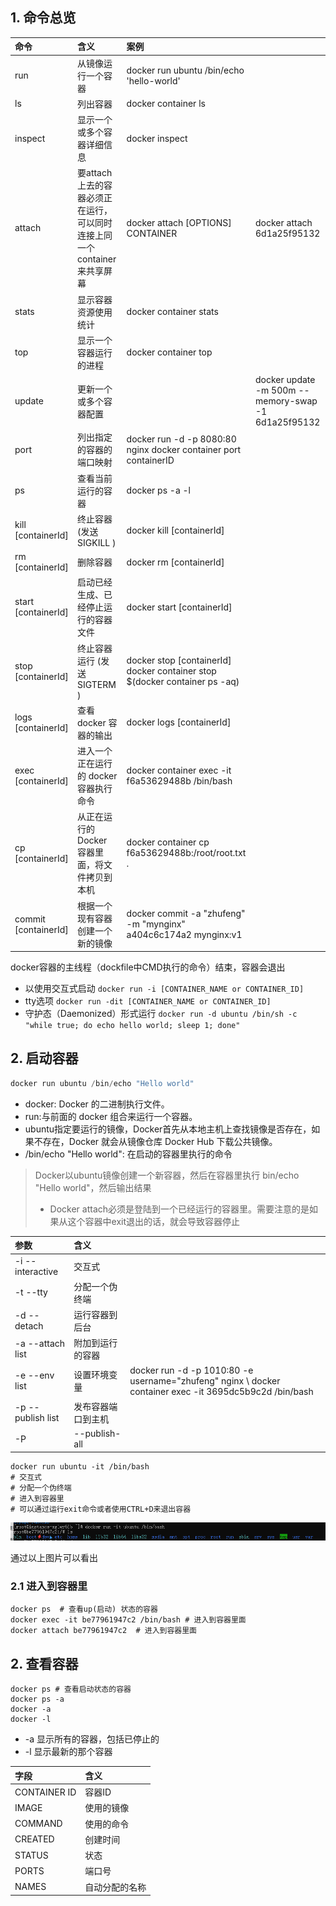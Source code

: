 ## 1. 命令总览

| 命令                 | 含义                                                         | 案例                                                         |                                                     |
| :------------------- | :----------------------------------------------------------- | :----------------------------------------------------------- | --------------------------------------------------- |
| run                  | 从镜像运行一个容器                                           | docker run ubuntu /bin/echo 'hello-world'                    |                                                     |
| ls                   | 列出容器                                                     | docker container ls                                          |                                                     |
| inspect              | 显示一个或多个容器详细信息                                   | docker inspect                                               |                                                     |
| attach               | 要attach上去的容器必须正在运行，可以同时连接上同一个container来共享屏幕 | docker attach [OPTIONS] CONTAINER                            | docker attach 6d1a25f95132                          |
| stats                | 显示容器资源使用统计                                         | docker container stats                                       |                                                     |
| top                  | 显示一个容器运行的进程                                       | docker container top                                         |                                                     |
| update               | 更新一个或多个容器配置                                       |                                                              | docker update -m 500m --memory-swap -1 6d1a25f95132 |
| port                 | 列出指定的容器的端口映射                                     | docker run -d -p 8080:80 nginx docker container port containerID |                                                     |
| ps                   | 查看当前运行的容器                                           | docker ps -a -l                                              |                                                     |
| kill [containerId]   | 终止容器(发送SIGKILL )                                       | docker kill [containerId]                                    |                                                     |
| rm [containerId]     | 删除容器                                                     | docker rm [containerId]                                      |                                                     |
| start [containerId]  | 启动已经生成、已经停止运行的容器文件                         | docker start [containerId]                                   |                                                     |
| stop [containerId]   | 终止容器运行 (发送 SIGTERM )                                 | docker stop [containerId] docker container stop $(docker container ps -aq) |                                                     |
| logs [containerId]   | 查看 docker 容器的输出                                       | docker logs [containerId]                                    |                                                     |
| exec [containerId]   | 进入一个正在运行的 docker 容器执行命令                       | docker container exec -it f6a53629488b /bin/bash             |                                                     |
| cp [containerId]     | 从正在运行的 Docker 容器里面，将文件拷贝到本机               | docker container cp f6a53629488b:/root/root.txt .            |                                                     |
| commit [containerId] | 根据一个现有容器创建一个新的镜像                             | docker commit -a "zhufeng" -m "mynginx" a404c6c174a2 mynginx:v1 |                                                     |

docker容器的主线程（dockfile中CMD执行的命令）结束，容器会退出

- 以使用交互式启动 `docker run -i [CONTAINER_NAME or CONTAINER_ID]`
- tty选项 `docker run -dit [CONTAINER_NAME or CONTAINER_ID]`
- 守护态（Daemonized）形式运行 `docker run -d ubuntu /bin/sh -c "while true; do echo hello world; sleep 1; done"`

## 2. 启动容器

```js
docker run ubuntu /bin/echo "Hello world"
```

- docker: Docker 的二进制执行文件。
- run:与前面的 docker 组合来运行一个容器。
- ubuntu指定要运行的镜像，Docker首先从本地主机上查找镜像是否存在，如果不存在，Docker 就会从镜像仓库 Docker Hub 下载公共镜像。
- /bin/echo "Hello world": 在启动的容器里执行的命令

> Docker以ubuntu镜像创建一个新容器，然后在容器里执行 bin/echo "Hello world"，然后输出结果
>
> - Docker attach必须是登陆到一个已经运行的容器里。需要注意的是如果从这个容器中exit退出的话，就会导致容器停止

| 参数              | 含义               |                                                              |
| :---------------- | :----------------- | ------------------------------------------------------------ |
| -i --interactive  | 交互式             |                                                              |
| -t --tty          | 分配一个伪终端     |                                                              |
| -d --detach       | 运行容器到后台     |                                                              |
| -a --attach list  | 附加到运行的容器   |                                                              |
| -e --env list     | 设置环境变量       | docker run -d -p 1010:80 -e username="zhufeng" nginx \ docker container exec -it 3695dc5b9c2d /bin/bash |
| -p --publish list | 发布容器端口到主机 |                                                              |
| -P                | --publish-all      |                                                              |

```shell
docker run ubuntu -it /bin/bash
# 交互式
# 分配一个伪终端
# 进入到容器里
# 可以通过运行exit命令或者使用CTRL+D来退出容器
```

![](./image/QQ图片20220612193458.png)

通过以上图片可以看出

### 2.1 进入到容器里

```shell
docker ps  # 查看up(启动) 状态的容器
docker exec -it be77961947c2 /bin/bash # 进入到容器里面
docker attach be77961947c2  # 进入到容器里面
```

## 2. 查看容器

```shell
docker ps # 查看启动状态的容器
docker ps -a
docker -a
docker -l
```

- -a 显示所有的容器，包括已停止的
- -l 显示最新的那个容器

| 字段         | 含义           |
| :----------- | :------------- |
| CONTAINER ID | 容器ID         |
| IMAGE        | 使用的镜像     |
| COMMAND      | 使用的命令     |
| CREATED      | 创建时间       |
| STATUS       | 状态           |
| PORTS        | 端口号         |
| NAMES        | 自动分配的名称 |
